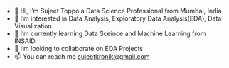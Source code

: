 - 👋 Hi, I’m Sujeet Toppo a Data Science Professional from Mumbai, India
- 👀 I’m interested in Data Analysis, Exploratory Data Analysis(EDA), Data Visualization.
- 🌱 I’m currently learning Data Sceince and Machine Learning from INSAID.
- 💞️ I’m looking to collaborate on EDA Projects
- 📫 You can reach me sujeetkronik@gmail.com

<!---
sujeet301084/sujeet301084 is a ✨ special ✨ repository because its `README.md` (this file) appears on your GitHub profile.
You can click the Preview link to take a look at your changes.
--->
